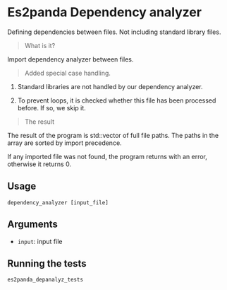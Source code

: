 # Es2panda Dependency analyzer

Defining dependencies between files. Not including standard library files. 


> What is it?

Import dependency analyzer between files.

> Added special case handling.

1) Standard libraries are not handled by our dependency analyzer.

2) To prevent loops, it is checked whether this file has been processed before. If so, we skip it.

> The result

The result of the program is std::vector of full file paths. The paths in the array are sorted by import precedence.

If any imported file was not found, the program returns with an error, otherwise it returns 0.

## Usage

```
dependency_analyzer [input_file]
```

## Arguments

- `input`: input file

## Running the tests

```
es2panda_depanalyz_tests
```